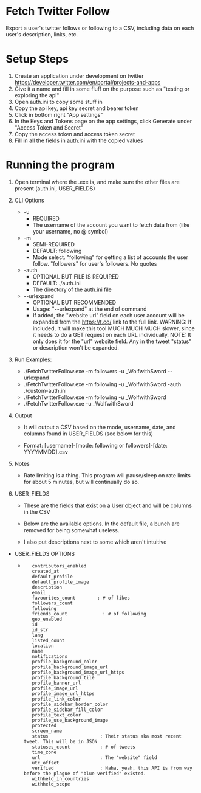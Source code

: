 # Fetch Twitter Follow
Export a user's twitter follows or following to a CSV, including data on each user's description, links, etc.

# Setup Steps
1) Create an application under development on twitter https://developer.twitter.com/en/portal/projects-and-apps
2) Give it a name and fill in some fluff on the purpose such as "testing or exploring the api"
3) Open auth.ini to copy some stuff in
4) Copy the api key, api key secret and bearer token
5) Click in bottom right "App settings"
6) In the Keys and Tokens page on the app settings, click Generate under "Access Token and Secret"
7) Copy the access token and access token secret
8) Fill in all the fields in auth.ini with the copied values


# Running the program

1) Open terminal where the .exe is, and make sure the other files are present (auth.ini, USER_FIELDS)
2) CLI Options
    - -u
       - REQUIRED
       - The username of the account you want to fetch data from (like your username, no @ symbol)
    - -m
      - SEMI-REQUIRED
      - DEFAULT: following
      - Mode select. "following" for getting a list of accounts the user follow. "followers" for user's followers. No quotes
    - -auth
       - OPTIONAL BUT FILE IS REQUIRED
       - DEFAULT: ./auth.ini
       - The directory of the auth.ini file
    - --urlexpand
       - OPTIONAL BUT RECOMMENDED
       - Usage: "--urlexpand" at the end of command
       - If added, the "website url" field on each user account will be expanded from the https://t.co/ link to the full link.
        WARNING: If included, it will make this tool MUCH MUCH MUCH slower, since it needs to do a GET request on each URL individually.
        NOTE: It only does it for the "url" website field. Any in the tweet "status" or description won't be expanded.
        
3) Run Examples:

    - ./FetchTwitterFollow.exe -m followers -u _WolfwithSword --urlexpand
    - ./FetchTwitterFollow.exe -m following -u _WolfwithSword -auth ./custom-auth.ini
    - ./FetchTwitterFollow.exe -m following -u _WolfwithSword
    - ./FetchTwitterFollow.exe -u _WolfwithSword

4) Output
 
    - It will output a CSV based on the mode, username, date, and columns found in USER_FIELDS (see below for this)

    - Format: [username]-[mode: following or followers]-[date: YYYYMMDD].csv

5) Notes

    - Rate limiting is a thing. This program will pause/sleep on rate limits for about 5 minutes, but will continually do so.
 
6) USER_FIELDS

    - These are the fields that exist on a User object and will be columns in the CSV
    - Below are the available options. In the default file, a bunch are removed for being somewhat useless.

    - I also put descriptions next to some which aren't intuitive

- USER_FIELDS OPTIONS
   
   -        contributors_enabled
            created_at 
            default_profile 
            default_profile_image 
            description 
            email 
            favourites_count        : # of likes
            followers_count          
            following 
            friends_count             : # of following
            geo_enabled 
            id 
            id_str 
            lang 
            listed_count 
            location 
            name 
            notifications 
            profile_background_color 
            profile_background_image_url 
            profile_background_image_url_https 
            profile_background_tile 
            profile_banner_url 
            profile_image_url 
            profile_image_url_https 
            profile_link_color 
            profile_sidebar_border_color 
            profile_sidebar_fill_color 
            profile_text_color 
            profile_use_background_image 
            protected 
            screen_name 
            status                   : Their status aka most recent tweet. This will be in JSON
            statuses_count           : # of tweets
            time_zone 
            url                      : The "website" field
            utc_offset 
            verified                 : Haha, yeah, this API is from way before the plague of "blue verified" existed.
            withheld_in_countries 
            withheld_scope 
            
